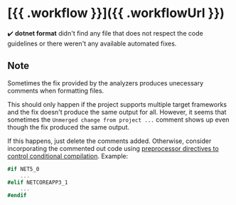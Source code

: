 # [{{ .workflow }}]({{ .workflowUrl }})

:heavy_check_mark: **dotnet format** didn't find any file that does not respect the code guidelines or there weren't any available automated fixes.

## Note

Sometimes the fix provided by the analyzers produces unecessary comments when formatting files.

This should only happen if the project supports multiple target frameworks and the fix doesn't produce the same output for all. However, it seems that sometimes the `Unmerged change from project ...` comment shows up even though the fix produced the same output.

If this happens, just delete the comments added. Otherwise, consider incorporating the commented out code using [preprocessor directives to control conditional compilation](https://docs.microsoft.com/en-us/dotnet/csharp/language-reference/preprocessor-directives#conditional-compilation).
Example:
```csharp
#if NET5_0
    ...
#elif NETCOREAPP3_1
    ...
#endif
```
